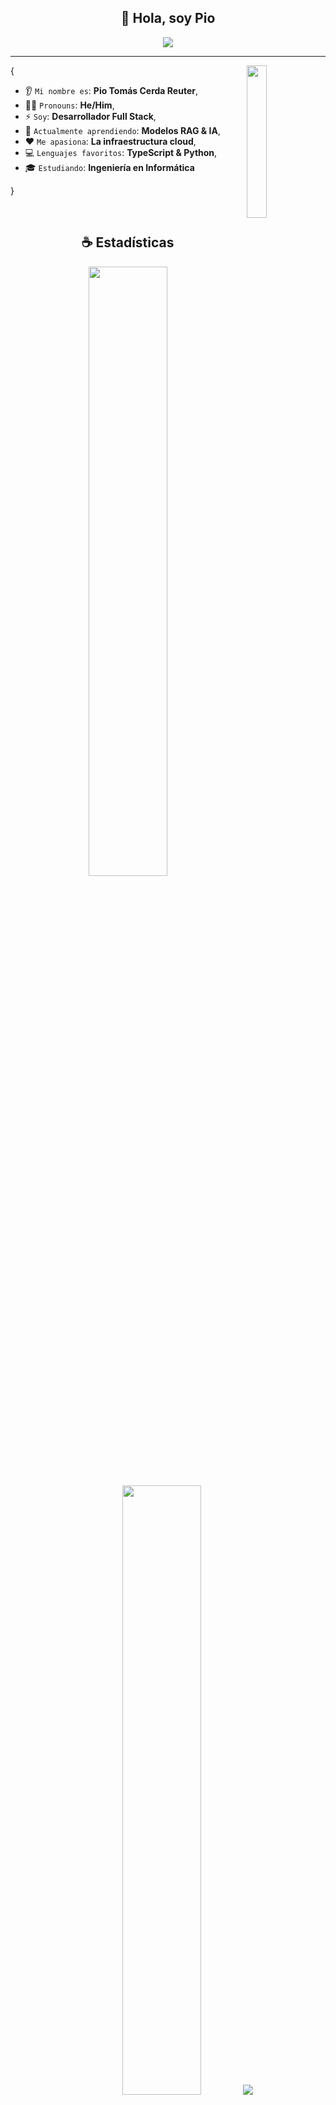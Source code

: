 <h2 align="center">👋 Hola, soy Pio</h2>

<p align="center">
    <img src="https://komarev.com/ghpvc/?username=piodois&color=blueviolet"/>
</p>

<hr/>

<img align='right' src='https://octodex.github.com/images/daftpunktocat-guy.png' width='25%'>  

{  

* 👂 `Mi nombre es`: **Pio Tomás Cerda Reuter**,
* 👨‍💻 `Pronouns`: **He/Him**,
* ⚡ `Soy`: **Desarrollador Full Stack**,
* 🌱 `Actualmente aprendiendo`: **Modelos RAG & IA**,
* ❤️ `Me apasiona`: **La infraestructura cloud**,
* 💻 `Lenguajes favoritos`: **TypeScript & Python**,
* 🎓 `Estudiando`: **Ingeniería en Informática**

}

<br/>

<h2 align="center">☕ Estadísticas</h2>

<p align="center">
  <img height="50%" width="auto" src ="https://github-readme-stats.vercel.app/api?username=piodois&show_icons=true&count_private=true&theme=material-palenight&hide_border=true&hide=issues,contribs&bg_color=00000000">
  <img height="50%" width="auto" src ="https://github-readme-stats.vercel.app/api/top-langs/?username=piodois&layout=compact&hide_border=true&theme=material-palenight&bg_color=00000000&langs_count=6&hide=jupyter%20notebook,tex,css,php&exclude_repo=deprecated-projects">
  <img src ="https://github-readme-streak-stats.herokuapp.com?user=piodois&theme=material-palenight&hide_border=true&background=FFFFFF00">
</p>

<p align="center">
    <img src="https://github-profile-trophy.vercel.app/?username=piodois&theme=tokyonight"/>
</p>

<h2 align="center">🚀 Proyectos Destacados</h2>
<p align="center">Echa un vistazo a mis proyectos más destacados.</p>
  
| <a href="https://github.com/piodois/CryptoVault" target="_blank">**CryptoVault**</a> | <a href="https://github.com/piodois/GraphQL" target="_blank">**GraphQL API**</a> | <a href="https://github.com/piodois/realtime-chat-api" target="_blank">**Realtime Chat**</a> | <a href="https://github.com/piodois/FastAPI" target="_blank">**FastAPI System**</a> |
| :---: | :---: | :---: | :---: |
<img align='center' src='https://cdn-icons-png.flaticon.com/512/6001/6001368.png' width="100px"  height='100px'> | <img align='center' width="100px" src='https://cdn-icons-png.flaticon.com/512/2164/2164832.png' height='100px'>  | <img align='center' src='https://cdn-icons-png.flaticon.com/512/724/724664.png' width="100px" height='100px'> | <img align='center' src='https://cdn-icons-png.flaticon.com/512/2164/2164747.png' width="100px" height='100px'> |
| <p>Plataforma de gestión de criptomonedas con Next.js 15 y tRPC</p> <a href="https://github.com/piodois/CryptoVault" target="_blank">`Repository`</a> | <p>API GraphQL con FastAPI y SQL Server usando Strawberry</p> <a href="https://github.com/piodois/GraphQL" target="_blank">`Repository`</a> | <p>Sistema de chat en tiempo real con .NET 8 y SignalR</p> <a href="https://github.com/piodois/realtime-chat-api" target="_blank">`Repository`</a> | <p>API REST con FastAPI, SQL Server y autenticación JWT</p> <a href="https://github.com/piodois/FastAPI" target="_blank">`Repository`</a> |
<br/>

<h2 align="center">🌱 Mis Habilidades</h2>

<h4 align="center">💻 Lenguajes de Programación</h4>

<p align="center">
<a href="https://github.com/search?q=user%3Apiodois+language%3Abash"><img alt="Bash" src="https://img.shields.io/badge/Bash-121011.svg?logo=gnu-bash&logoColor=white"></a>
<a href="https://github.com/search?q=user%3Apiodois+language%3Acsharp"><img alt="C#" src="https://custom-icon-badges.demolab.com/badge/C%23-68217A.svg?logo=cs2&logoColor=white"></a>
<a href="https://github.com/search?q=user%3Apiodois+language%3Acss"><img alt="CSS" src="https://img.shields.io/badge/CSS-1572B6.svg?logo=css3&logoColor=white"></a>
<a href="https://github.com/search?q=user%3Apiodois+language%3Ahtml"><img alt="HTML" src="https://img.shields.io/badge/HTML-E34F26.svg?logo=html5&logoColor=white"></a>
<a href="https://github.com/search?q=user%3Apiodois+language%3Ajavascript"><img alt="JavaScript" src="https://img.shields.io/badge/JavaScript-F7DF1E.svg?logo=javascript&logoColor=black"></a>
<a href="https://github.com/search?q=user%3Apiodois+language%3Ajavascript"><img alt="Node.js" src="https://img.shields.io/badge/Node.js-43853D.svg?logo=node.js&logoColor=white"></a>
<a href="https://github.com/search?q=user%3Apiodois+language%3Aphp"><img alt="PHP" src="https://img.shields.io/badge/PHP-777BB4.svg?logo=php&logoColor=white"></a>
<a href="https://github.com/search?q=user%3Apiodois+language%3Apython"><img alt="Python" src="https://img.shields.io/badge/Python-14354C.svg?logo=python&logoColor=white"></a>
<a href="https://github.com/search?q=user%3Apiodois+language%3Asql"><img alt="SQL" src="https://custom-icon-badges.demolab.com/badge/SQL-025E8C.svg?logo=database&logoColor=white"></a>
<a href="https://github.com/search?q=user%3Apiodois+language%3AtypeScript"><img alt="TypeScript" src="https://img.shields.io/badge/TypeScript-007ACC.svg?logo=typescript&logoColor=white"></a>
</p>

<h4 align="center">📚 Frameworks y Librerías</h4>

<p align="center">
<a href="#"><img alt="Angular" src="https://img.shields.io/badge/Angular-DD0031.svg?logo=angular&logoColor=white"></a>
<a href="#"><img alt="Django" src="https://img.shields.io/badge/Django-092E20.svg?logo=django&logoColor=white"></a>
<a href="#"><img alt="Dotnet" src="https://img.shields.io/badge/Dotnet-512BD4.svg?logo=dotnet&logoColor=white"></a>
<a href="#"><img alt="Express.js" src="https://img.shields.io/badge/Express-404d59.svg?logo=express&logoColor=white"></a>
<a href="#"><img alt="FastAPI" src="https://img.shields.io/badge/FastAPI-009688.svg?logo=fastapi&logoColor=white"></a>
<a href="#"><img alt="GraphQL" src="https://img.shields.io/badge/graphql-E10098.svg?logo=graphql&logoColor=white"></a>
<a href="#"><img alt="Laravel" src="https://img.shields.io/badge/Laravel-FF2D20.svg?logo=laravel&logoColor=white"></a>
<a href="#"><img alt="Next.js" src="https://img.shields.io/badge/Next.js-000000.svg?logo=nextdotjs&logoColor=white"></a>
<a href="#"><img alt="React" src="https://img.shields.io/badge/React-61DAFB.svg?logo=react&logoColor=black"></a>
<a href="#"><img alt="SignalR" src="https://img.shields.io/badge/SignalR-512BD4.svg?logo=microsoft&logoColor=white"></a>
<a href="#"><img alt="Strawberry GraphQL" src="https://img.shields.io/badge/Strawberry-E10098.svg?logo=graphql&logoColor=white"></a>
<a href="#"><img alt="Tailwind CSS" src="https://img.shields.io/badge/Tailwind%20CSS-06B6D4.svg?logo=tailwind-css&logoColor=white"></a>
<a href="#"><img alt="tRPC" src="https://img.shields.io/badge/tRPC-2596BE.svg?logo=trpc&logoColor=white"></a>
<a href="#"><img alt="Vue.js" src="https://img.shields.io/badge/Vue.js-4FC08D.svg?logo=vue.js&logoColor=white"></a>
</p>

<h4 align="center">⚙ Software y Herramientas</h4>

<p align="center">
<a href="#"><img alt="Docker" src="https://img.shields.io/badge/Docker-2496ED.svg?logo=docker&logoColor=white"></a>
<a href="#"><img alt="Git" src="https://img.shields.io/badge/Git-F05033.svg?logo=git&logoColor=white"></a>
<a href="#"><img alt="JetBrains" src="https://img.shields.io/badge/JetBrains-000000.svg?logo=jetbrains&logoColor=white"></a>
<a href="#"><img alt="Linux" src="https://img.shields.io/badge/Linux-FCC624.svg?logo=linux&logoColor=black"></a>
<a href="#"><img alt="Nginx" src="https://img.shields.io/badge/Nginx-009639.svg?logo=nginx&logoColor=white"></a>
<a href="#"><img alt="Postman" src="https://img.shields.io/badge/Postman-FF6C37.svg?logo=postman&logoColor=white"></a>
<a href="#"><img alt="PyCharm" src="https://img.shields.io/badge/PyCharm-000000.svg?logo=pycharm&logoColor=white"></a>
<a href="#"><img alt="Ubuntu" src="https://img.shields.io/badge/Ubuntu-E95420.svg?logo=ubuntu&logoColor=white"></a>
<a href="#"><img alt="Visual Studio Code" src="https://img.shields.io/badge/Visual%20Studio%20Code-0078d7.svg?logo=visual-studio-code&logoColor=white"></a>
<a href="#"><img alt="Windows Server" src="https://img.shields.io/badge/Windows%20Server-0078D4.svg?logo=windows&logoColor=white"></a>
</p>

<h4 align="center">☁ Cloud y Bases de Datos</h4>

<p align="center">
<a href="#"><img alt="AWS" src="https://img.shields.io/badge/AWS-232F3E.svg?logo=amazon-aws&logoColor=white"></a>
<a href="#"><img alt="Azure" src="https://img.shields.io/badge/Azure-0078D4.svg?logo=microsoft-azure&logoColor=white"></a>
<a href="#"><img alt="Google Cloud" src="https://img.shields.io/badge/Google%20Cloud-4285F4.svg?logo=google-cloud&logoColor=white"></a>
<a href="#"><img alt="MongoDB" src="https://img.shields.io/badge/MongoDB-47A248.svg?logo=mongodb&logoColor=white"></a>
<a href="#"><img alt="MySQL" src="https://img.shields.io/badge/MySQL-00f.svg?logo=mysql&logoColor=white"></a>
<a href="#"><img alt="Oracle Cloud" src="https://img.shields.io/badge/Oracle%20Cloud-F80000.svg?logo=oracle&logoColor=white"></a>
<a href="#"><img alt="PostgreSQL" src="https://img.shields.io/badge/PostgreSQL-336791.svg?logo=postgresql&logoColor=white"></a>
<a href="#"><img alt="Prisma" src="https://img.shields.io/badge/Prisma-2D3748.svg?logo=prisma&logoColor=white"></a>
<a href="#"><img alt="SQL Server" src="https://img.shields.io/badge/SQL%20Server-CC2927.svg?logo=microsoft-sql-server&logoColor=white"></a>
</p>

<h4 align="center">🤖 IA y Tecnologías Emergentes</h4>

<p align="center">
<a href="#"><img alt="Azure AI" src="https://img.shields.io/badge/Azure%20AI-0078D4.svg?logo=microsoft-azure&logoColor=white"></a>
<a href="#"><img alt="ChatGPT API" src="https://img.shields.io/badge/ChatGPT%20API-412991.svg?logo=openai&logoColor=white"></a>
<a href="#"><img alt="JWT" src="https://img.shields.io/badge/JWT-000000.svg?logo=json-web-tokens&logoColor=white"></a>
<a href="#"><img alt="OpenAI" src="https://img.shields.io/badge/OpenAI-412991.svg?logo=openai&logoColor=white"></a>
<a href="#"><img alt="RAG Models" src="https://img.shields.io/badge/RAG%20Models-FF6F00.svg?logo=databricks&logoColor=white"></a>
</p>

<br/>

<h2 align="center">📊 GitHub Analytics</h2>

<p align="center">
<a href="https://github.com/piodois">
  <img height="180em" src="https://github-readme-stats-eight-theta.vercel.app/api?username=piodois&show_icons=true&theme=algolia&include_all_commits=true&count_private=true"/>
  <img height="180em" src="https://github-readme-stats-eight-theta.vercel.app/api/top-langs/?username=piodois&layout=compact&langs_count=8&theme=algolia"/>
</a>
</p>

<h2 align="center">📌 Repositorios Destacados</h2>
<p align="center">Echa un vistazo a mis repositorios más destacados.</p>

<div align="center">
  
[![CryptoVault](https://github-readme-stats.vercel.app/api/pin/?username=piodois&repo=CryptoVault&theme=algolia)](https://github.com/piodois/CryptoVault)
[![GraphQL API](https://github-readme-stats.vercel.app/api/pin/?username=piodois&repo=GraphQL&theme=algolia)](https://github.com/piodois/GraphQL)
[![Realtime Chat API](https://github-readme-stats.vercel.app/api/pin/?username=piodois&repo=realtime-chat-api&theme=algolia)](https://github.com/piodois/realtime-chat-api)
[![FastAPI System](https://github-readme-stats.vercel.app/api/pin/?username=piodois&repo=FastAPI&theme=algolia)](https://github.com/piodois/FastAPI)

</div>

<h2 align="center">💼 Experiencia Técnica</h2>

<details>
<summary><b>🚀 Desarrollador Full Stack | Aurafy (Enero 2025 - Marzo 2025)</b></summary>
<br>

- **Chatbot RAG avanzado**: Sistema con modelos RAG utilizando ChatGPT API y Azure AI Services
- **Sistema de gestión documental**: Plataforma completa para contratistas conforme a Ley de Subcontratación
- **Stack tecnológico**: FastAPI (Python), React, TypeScript, PostgreSQL, Docker, CI/CD
- **Infraestructura**: Despliegues automatizados en Azure con estándares ISO 27001

</details>

<details>
<summary><b>📊 Analista Programador | Municipalidad de Placilla (2024)</b></summary>
<br>

- **Sistema de atención ciudadana**: Redujo tiempos de atención en 40% mediante digitalización
- **Arquitectura moderna**: React + Tailwind CSS (frontend), Node.js + Express + MongoDB (backend)
- **Enfoque UX/UI**: Diseño responsive con foco en accesibilidad y usabilidad
- **APIs optimizadas**: RESTful con optimización de rendimiento y gestión de datos

</details>

<h2 align="center">🎓 Formación</h2>

**🏛️ Ingeniería en Informática** - INACAP Temuco (2021 - Actualidad)  
**🎓 Analista Programador** - INACAP Temuco (Titulado 2024)  
**📚 Autodidacta continuo** - Especialización en tecnologías cloud y arquitecturas modernas (2015 - Actualidad)

<h2 align="center">🤝 Conecta Conmigo</h2>

<p align="center">
<a href="mailto:piodois1@gmail.com"><img src="https://img.shields.io/badge/Email-D14836?style=for-the-badge&logo=gmail&logoColor=white"/></a>
<a href="https://linkedin.com/in/piocerda"><img src="https://img.shields.io/badge/LinkedIn-0077B5?style=for-the-badge&logo=linkedin&logoColor=white"/></a>
<a href="https://github.com/piodois"><img src="https://img.shields.io/badge/GitHub-100000?style=for-the-badge&logo=github&logoColor=white"/></a>
</p>

---

<p align="center">
  <i>🚀 "Construyendo el futuro con código limpio, arquitecturas escalables y tecnologías de vanguardia"</i>
</p>

<p align="center">
  <img src="https://capsule-render.vercel.app/api?type=waving&color=gradient&height=60&section=footer"/>
</p>
